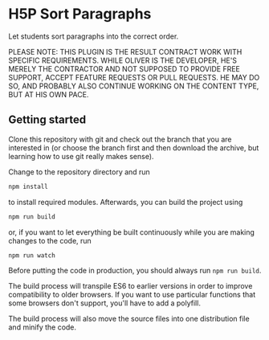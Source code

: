 # H5P Sort Paragraphs
Let students sort paragraphs into the correct order.

PLEASE NOTE: THIS PLUGIN IS THE RESULT CONTRACT WORK WITH SPECIFIC REQUIREMENTS.
WHILE OLIVER IS THE DEVELOPER, HE'S MERELY THE CONTRACTOR AND NOT SUPPOSED TO
PROVIDE FREE SUPPORT, ACCEPT FEATURE REQUESTS OR PULL REQUESTS. HE MAY DO SO,
AND PROBABLY ALSO CONTINUE WORKING ON THE CONTENT TYPE, BUT AT HIS OWN PACE.

## Getting started
Clone this repository with git and check out the branch that you are interested
in (or choose the branch first and then download the archive, but learning
how to use git really makes sense).

Change to the repository directory and run
```bash
npm install
```

to install required modules. Afterwards, you can build the project using
```bash
npm run build
```

or, if you want to let everything be built continuously while you are making
changes to the code, run
```bash
npm run watch
```
Before putting the code in production, you should always run `npm run build`.

The build process will transpile ES6 to earlier versions in order to improve
compatibility to older browsers. If you want to use particular functions that
some browsers don't support, you'll have to add a polyfill.

The build process will also move the source files into one distribution file and
minify the code.
